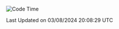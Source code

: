 <!--START_SECTION:waka-->
![Code Time](http://img.shields.io/badge/Code%20Time-4%2C242%20hrs%2059%20mins-blue)


 Last Updated on 03/08/2024 20:08:29 UTC
<!--END_SECTION:waka-->
